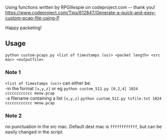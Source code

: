 Using functions written by RPGillespie on codeproject.com -- thank you!  
https://www.codeproject.com/Tips/612847/Generate-a-quick-and-easy-custom-pcap-file-using-P

Happy packeting!

## Usage

`python custom-pcaps.py <list of timestamps (us)> <packet length> <src mac> <outputfile>`  
  
### Note 1
   
`<list of timestamps (us)>` can either be:  
-in the format `[x,y,z]` or
eg `python custom_512.py [0,2,4] 1024 cccccccccccc meow.pcap`  
-a filename containing a list `[x,y,z]`
`python custom_512.py tsfile.txt 1024 cccccccccccc meow.pcap`

### Note 2
no punctuation in the src mac. Default dest mac is `ffffffffffff`, but can be easily changed in the script.
